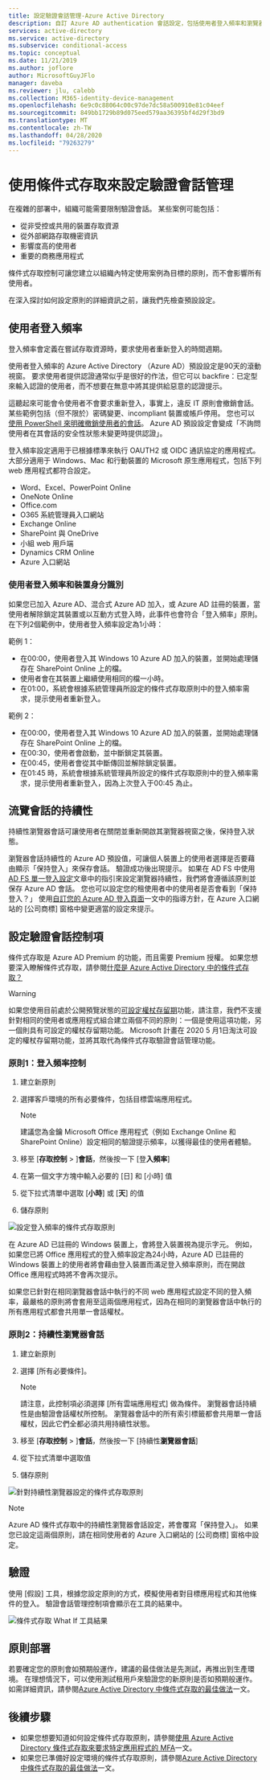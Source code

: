 ```yaml
---
title: 設定驗證會話管理-Azure Active Directory
description: 自訂 Azure AD authentication 會話設定，包括使用者登入頻率和瀏覽器會話持續性。
services: active-directory
ms.service: active-directory
ms.subservice: conditional-access
ms.topic: conceptual
ms.date: 11/21/2019
ms.author: joflore
author: MicrosoftGuyJFlo
manager: daveba
ms.reviewer: jlu, calebb
ms.collection: M365-identity-device-management
ms.openlocfilehash: 6e9c0c88064c00c97de7dc58a500910e81c04eef
ms.sourcegitcommit: 849bb1729b89d075eed579aa36395bf4d29f3bd9
ms.translationtype: MT
ms.contentlocale: zh-TW
ms.lasthandoff: 04/28/2020
ms.locfileid: "79263279"
---
```

# <a name="configure-authentication-session-management-with-conditional-access"></a>使用條件式存取來設定驗證會話管理

在複雜的部署中，組織可能需要限制驗證會話。 某些案例可能包括：

* 從非受控或共用的裝置存取資源
* 從外部網路存取機密資訊
* 影響度高的使用者
* 重要的商務應用程式

條件式存取控制可讓您建立以組織內特定使用案例為目標的原則，而不會影響所有使用者。

在深入探討如何設定原則的詳細資訊之前，讓我們先檢查預設設定。

## <a name="user-sign-in-frequency"></a>使用者登入頻率

登入頻率會定義在嘗試存取資源時，要求使用者重新登入的時間週期。

使用者登入頻率的 Azure Active Directory （Azure AD）預設設定是90天的滾動視窗。 要求使用者提供認證通常似乎是很好的作法，但它可以 backfire：已定型來輸入認證的使用者，而不想要在無意中將其提供給惡意的認證提示。

這聽起來可能會令使用者不會要求重新登入，事實上，違反 IT 原則會撤銷會話。 某些範例包括（但不限於）密碼變更、incompliant 裝置或帳戶停用。 您也可以[使用 PowerShell 來明確撤銷使用者的會話](/powershell/module/azuread/revoke-azureaduserallrefreshtoken?view=azureadps-2.0)。 Azure AD 預設設定會變成「不詢問使用者在其會話的安全性狀態未變更時提供認證」。

登入頻率設定適用于已根據標準來執行 OAUTH2 或 OIDC 通訊協定的應用程式。 大部分適用于 Windows、Mac 和行動裝置的 Microsoft 原生應用程式，包括下列 web 應用程式都符合設定。

- Word、Excel、PowerPoint Online
- OneNote Online
- Office.com
- O365 系統管理員入口網站
- Exchange Online
- SharePoint 與 OneDrive
- 小組 web 用戶端
- Dynamics CRM Online
- Azure 入口網站

### <a name="user-sign-in-frequency-and-device-identities"></a>使用者登入頻率和裝置身分識別

如果您已加入 Azure AD、混合式 Azure AD 加入，或 Azure AD 註冊的裝置，當使用者解除鎖定其裝置或以互動方式登入時，此事件也會符合「登入頻率」原則。 在下列2個範例中，使用者登入頻率設定為1小時：

範例 1：

- 在00:00，使用者登入其 Windows 10 Azure AD 加入的裝置，並開始處理儲存在 SharePoint Online 上的檔。
- 使用者會在其裝置上繼續使用相同的檔一小時。
- 在01:00，系統會根據系統管理員所設定的條件式存取原則中的登入頻率需求，提示使用者重新登入。

範例 2：

- 在00:00，使用者登入其 Windows 10 Azure AD 加入的裝置，並開始處理儲存在 SharePoint Online 上的檔。
- 在00:30，使用者會啟動，並中斷鎖定其裝置。
- 在00:45，使用者會從其中斷傳回並解除鎖定裝置。
- 在01:45 時，系統會根據系統管理員所設定的條件式存取原則中的登入頻率需求，提示使用者重新登入，因為上次登入于00:45 為止。

## <a name="persistence-of-browsing-sessions"></a>流覽會話的持續性

持續性瀏覽器會話可讓使用者在關閉並重新開啟其瀏覽器視窗之後，保持登入狀態。

瀏覽器會話持續性的 Azure AD 預設值，可讓個人裝置上的使用者選擇是否要藉由顯示「保持登入」來保存會話。 驗證成功後出現提示。 如果在 AD FS 中使用[AD FS 單一登入設定](/windows-server/identity/ad-fs/operations/ad-fs-single-sign-on-settings#enable-psso-for-office-365-users-to-access-sharepoint-online
)文章中的指引來設定瀏覽器持續性，我們將會遵循該原則並保存 Azure AD 會話。 您也可以設定您的租使用者中的使用者是否會看到「保持登入？」 使用[自訂您的 Azure AD 登入頁面](../fundamentals/customize-branding.md)一文中的指導方針，在 Azure 入口網站的 [公司商標] 窗格中變更適當的設定來提示。

## <a name="configuring-authentication-session-controls"></a>設定驗證會話控制項

條件式存取是 Azure AD Premium 的功能，而且需要 Premium 授權。 如果您想要深入瞭解條件式存取，請參閱[什麼是 Azure Active Directory 中的條件式存取？](overview.md#license-requirements)

> [!WARNING]
> 如果您使用目前處於公開預覽狀態的[可設定權杖存留期](../develop/active-directory-configurable-token-lifetimes.md)功能，請注意，我們不支援針對相同的使用者或應用程式組合建立兩個不同的原則：一個是使用這項功能，另一個則具有可設定的權杖存留期功能。 Microsoft 計畫在 2020 5 月1日淘汰可設定的權杖存留期功能，並將其取代為條件式存取驗證會話管理功能。  

### <a name="policy-1-sign-in-frequency-control"></a>原則1：登入頻率控制

1. 建立新原則
1. 選擇客戶環境的所有必要條件，包括目標雲端應用程式。

   > [!NOTE]
   > 建議您為金鑰 Microsoft Office 應用程式（例如 Exchange Online 和 SharePoint Online）設定相同的驗證提示頻率，以獲得最佳的使用者體驗。

1. 移至 [**存取控制** > ]**會話**，然後按一下 [登**入頻率**]
1. 在第一個文字方塊中輸入必要的 [日] 和 [小時] 值
1. 從下拉式清單中選取 [**小時**] 或 [**天**] 的值
1. 儲存原則

![設定登入頻率的條件式存取原則](media/howto-conditional-access-session-lifetime/conditional-access-policy-session-sign-in-frequency.png)

在 Azure AD 已註冊的 Windows 裝置上，會將登入裝置視為提示字元。 例如，如果您已將 Office 應用程式的登入頻率設定為24小時，Azure AD 已註冊的 Windows 裝置上的使用者將會藉由登入裝置而滿足登入頻率原則，而在開啟 Office 應用程式時將不會再次提示。

如果您已針對在相同瀏覽器會話中執行的不同 web 應用程式設定不同的登入頻率，最嚴格的原則將會套用至這兩個應用程式，因為在相同的瀏覽器會話中執行的所有應用程式都會共用單一會話權杖。

### <a name="policy-2-persistent-browser-session"></a>原則2：持續性瀏覽器會話

1. 建立新原則
1. 選擇 [所有必要條件]。

   > [!NOTE]
   > 請注意，此控制項必須選擇 [所有雲端應用程式] 做為條件。 瀏覽器會話持續性是由驗證會話權杖所控制。 瀏覽器會話中的所有索引標籤都會共用單一會話權杖，因此它們全都必須共用持續性狀態。

1. 移至 [**存取控制** > ]**會話**，然後按一下 [持續性**瀏覽器會話**]
1. 從下拉式清單中選取值
1. 儲存原則

![針對持續性瀏覽器設定的條件式存取原則](media/howto-conditional-access-session-lifetime/conditional-access-policy-session-persistent-browser.png)

> [!NOTE]
> Azure AD 條件式存取中的持續性瀏覽器會話設定，將會覆寫「保持登入」。 如果您已設定這兩個原則，請在相同使用者的 Azure 入口網站的 [公司商標] 窗格中設定。

## <a name="validation"></a>驗證

使用 [假設] 工具，根據您設定原則的方式，模擬使用者對目標應用程式和其他條件的登入。 驗證會話管理控制項會顯示在工具的結果中。

![條件式存取 What If 工具結果](media/howto-conditional-access-session-lifetime/conditional-access-what-if-tool-result.png)

## <a name="policy-deployment"></a>原則部署

若要確定您的原則會如預期般運作，建議的最佳做法是先測試，再推出到生產環境。 在理想情況下，可以使用測試租用戶來驗證您的新原則是否如預期般運作。 如需詳細資訊，請參閱[Azure Active Directory 中條件式存取的最佳做法](best-practices.md)一文。

## <a name="next-steps"></a>後續步驟

* 如果您想要知道如何設定條件式存取原則，請參閱[使用 Azure Active Directory 條件式存取來要求特定應用程式的 MFA](app-based-mfa.md)一文。
* 如果您已準備好設定環境的條件式存取原則，請參閱[Azure Active Directory 中條件式存取的最佳做法](best-practices.md)一文。
